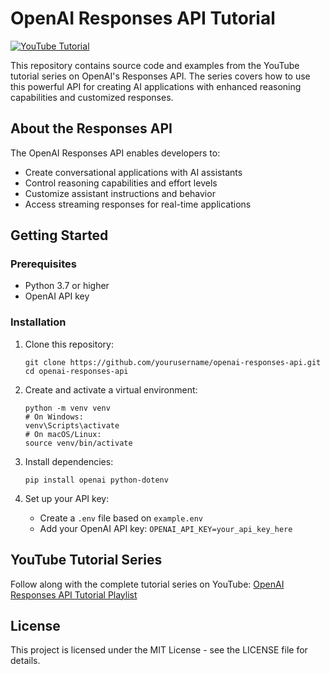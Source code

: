 # OpenAI Responses API Tutorial

[![YouTube Tutorial](https://img.shields.io/badge/YouTube-Tutorial-red)](https://www.youtube.com/playlist?list=PL4HikwTaYE0EWV3qieOYooyxb9osQLgou)

This repository contains source code and examples from the YouTube tutorial series on OpenAI's Responses API. The series covers how to use this powerful API for creating AI applications with enhanced reasoning capabilities and customized responses.

## About the Responses API

The OpenAI Responses API enables developers to:

- Create conversational applications with AI assistants
- Control reasoning capabilities and effort levels
- Customize assistant instructions and behavior
- Access streaming responses for real-time applications

## Getting Started

### Prerequisites

- Python 3.7 or higher
- OpenAI API key

### Installation

1. Clone this repository:

   ```
   git clone https://github.com/yourusername/openai-responses-api.git
   cd openai-responses-api
   ```

2. Create and activate a virtual environment:

   ```
   python -m venv venv
   # On Windows:
   venv\Scripts\activate
   # On macOS/Linux:
   source venv/bin/activate
   ```

3. Install dependencies:

   ```
   pip install openai python-dotenv
   ```

4. Set up your API key:
   - Create a `.env` file based on `example.env`
   - Add your OpenAI API key: `OPENAI_API_KEY=your_api_key_here`

## YouTube Tutorial Series

Follow along with the complete tutorial series on YouTube:
[OpenAI Responses API Tutorial Playlist](https://www.youtube.com/playlist?list=PL4HikwTaYE0EWV3qieOYooyxb9osQLgou)

## License

This project is licensed under the MIT License - see the LICENSE file for details.
